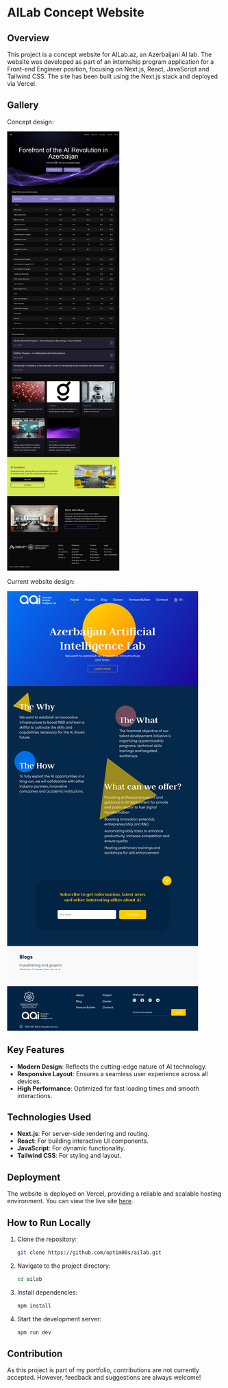 # AILab Concept Website

## Overview
This project is a concept website for AILab.az, an Azerbaijani AI lab. The website was developed as part of an internship program application for a Front-end Engineer position, focusing on Next.js, React, JavaScript and Tailwind CSS. The site has been built using the Next.js stack and deployed via Vercel.

## Gallery

Concept design:

![concept landing page design of ailab.az](/public/readme-images/ailab-concept.png)

Current website design:

![ailab.az landing page](public/readme-images/ailab-az.png)




## Key Features
- **Modern Design**: Reflects the cutting-edge nature of AI technology.
- **Responsive Layout**: Ensures a seamless user experience across all devices.
- **High Performance**: Optimized for fast loading times and smooth interactions.

## Technologies Used
- **Next.js**: For server-side rendering and routing.
- **React**: For building interactive UI components.
- **JavaScript**: For dynamic functionality.
- **Tailwind CSS**: For styling and layout.

## Deployment
The website is deployed on Vercel, providing a reliable and scalable hosting environment. You can view the live site [here](https://ailab-roan.vercel.app/).

## How to Run Locally
1. Clone the repository:
   ```bash
   git clone https://github.com/optim00s/ailab.git
   ```
2. Navigate to the project directory:
   ```bash
   cd ailab
   ```
3. Install dependencies:
   ```bash
   npm install
   ```
4. Start the development server:
   ```bash
   npm run dev
   ```

## Contribution
As this project is part of my portfolio, contributions are not currently accepted. However, feedback and suggestions are always welcome!



